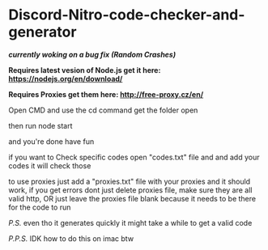 # Discord-Nitro-code-checker-and-generator
_**currently woking on a bug fix (Random Crashes)**_

**Requires latest vesion of Node.js get it here: https://nodejs.org/en/download/**

**Requires Proxies get them here: http://free-proxy.cz/en/**

Open CMD and use the cd command get the folder open

then run node start

and you're done have fun

if you want to Check specific codes open "codes.txt" file and and add your codes it will check those

to use proxies just add a "proxies.txt" file with your proxies and it should work, if you get errors dont just delete proxies file, make sure they are all valid http, OR just leave the proxies file blank because it needs to be there for the code to run



*P.S.* even tho it generates quickly it might take a while to get a valid code

*P.P.S.* IDK how to do this on imac btw
